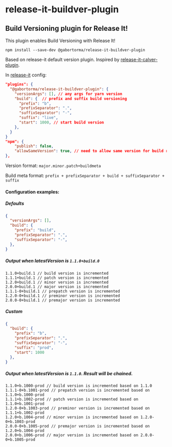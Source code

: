 # release-it-buildver-plugin

## Build Versioning plugin for Release It!

This plugin enables Build Versioning with Release It!

```
npm install --save-dev @gabortorma/release-it-buildver-plugin
```

Based on release-it default version plugin. Inspired by [release-it-calver-plugin](https://github.com/casmith/release-it-calver-plugin).

In [release-it](https://github.com/release-it/release-it) config:

```json
"plugins": {
  "@gabortorma/release-it-buildver-plugin": {
    "versionArgs": [], // any args for yarn version
    "build": {  // prefix and suffix build versioning
      "prefix": "b", 
      "prefixSeparator": ".",
      "suffixSeparator": "-",
      "suffix": "live",
      "start": 1000, // start build version
    },
  }
}
"npm": {
	"publish": false,
	"allowSameVersion": true, // need to allow same version for build release
},

```

Version format: `major.minor.patch+buildmeta`

Build meta format: `prefix + prefixSeparator + build + suffixSeparator + suffix` 

#### Configuration examples:

##### Defaults
```json
{
  "versionArgs": [],
  "build": {
    "prefix": "build",
    "prefixSeparator": ".",
    "suffixSeparator": "-",
  },
}
```
##### Output when latestVersion is `1.1.0+build.0` 
```
1.1.0+build.1 // build version is incremented 
1.1.1+build.1 // patch version is incremented 
1.2.0+build.1 // minor version is incremented 
2.0.0+build.1 // major version is incremented 
1.1.1-0+build.1 // prepatch version is incremented 
1.2.0-0+build.1 // preminor version is incremented 
2.0.0-0+build.1 // premajor version is incremented 
```

##### Custom
```json
{
  "build": {
    "prefix": "b",
    "prefixSeparator": ".",
    "suffixSeparator": "-",
    "suffix": "prod",
    "start": 1000
  },
}
```
##### Output when latestVersion is `1.1.0`. Result will be chained.
```
1.1.0+b.1000-prod // build version is incremented based on 1.1.0
1.1.1-0+b.1001-prod // prepatch version is incremented based on 1.1.0+b.1000-prod
1.1.1+b.1002-prod // patch version is incremented based on 1.1.0+b.1001-prod
1.2.0-0+b.1003-prod // preminor version is incremented based on 1.1.1+b.1002-prod
1.2.0+b.1004-prod // minor version is incremented based on 1.2.0-0+b.1003-prod
2.0.0-0+b.1005-prod // premajor version is incremented based on 1.2.0+b.1004-prod
2.0.0+b.1006-prod // major version is incremented based on 2.0.0-0+b.1005-prod
```